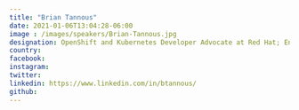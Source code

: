 ```yaml
---
title: "Brian Tannous"
date: 2021-01-06T13:04:28-06:00
image : /images/speakers/Brian-Tannous.jpg
designation: OpenShift and Kubernetes Developer Advocate at Red Hat; Entrepreneur & CTO at GT Media
country: 
facebook: 
instagram: 
twitter: 
linkedin: https://www.linkedin.com/in/btannous/
github: 
---
```



